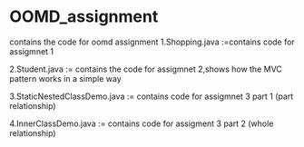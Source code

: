 # OOMD_assignment
contains the code for oomd assignment
1.Shopping.java :=contains code for assigmnet 1

2.Student.java := contains the code for assigmnet 2,shows how the MVC pattern works in a simple way

3.StaticNestedClassDemo.java := contains code for assigmnet 3 part 1 (part relationship)

4.InnerClassDemo.java := contains code for assigment 3 part 2 (whole relationship)
